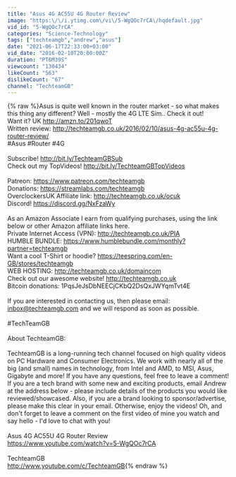 ```yaml
---
title: "Asus 4G AC55U 4G Router Review"
image: "https:\/\/i.ytimg.com\/vi\/5-WgQOc7rCA\/hqdefault.jpg"
vid_id: "5-WgQOc7rCA"
categories: "Science-Technology"
tags: ["techteamgb","andrew","asus"]
date: "2021-06-17T22:33:00+03:00"
vid_date: "2016-02-10T20:00:00Z"
duration: "PT6M39S"
viewcount: "130434"
likeCount: "563"
dislikeCount: "67"
channel: "TechteamGB"
---
```

{% raw %}Asus is quite well known in the router market - so what makes this thing any different? Well - mostly the 4G LTE Sim.. Check it out!<br />Want it? UK <a rel="nofollow" target="blank" href="http://amzn.to/201qwoT">http://amzn.to/201qwoT</a><br />Written review: <a rel="nofollow" target="blank" href="http://techteamgb.co.uk/2016/02/10/asus-4g-ac55u-4g-router-review/">http://techteamgb.co.uk/2016/02/10/asus-4g-ac55u-4g-router-review/</a><br />#Asus #Router #4G<br /><br />Subscribe! <a rel="nofollow" target="blank" href="http://bit.ly/TechteamGBSub">http://bit.ly/TechteamGBSub</a><br />Check out my TopVideos! <a rel="nofollow" target="blank" href="http://bit.ly/TechteamGBTopVideos">http://bit.ly/TechteamGBTopVideos</a><br /><br />Patreon: <a rel="nofollow" target="blank" href="https://www.patreon.com/techteamgb">https://www.patreon.com/techteamgb</a><br />Donations: <a rel="nofollow" target="blank" href="https://streamlabs.com/techteamgb">https://streamlabs.com/techteamgb</a><br />OverclockersUK Affiliate link: <a rel="nofollow" target="blank" href="http://techteamgb.co.uk/ocuk">http://techteamgb.co.uk/ocuk</a><br />Discord! <a rel="nofollow" target="blank" href="https://discord.gg/NxFzaWy">https://discord.gg/NxFzaWy</a><br /><br />As an Amazon Associate I earn from qualifying purchases, using the link below or other Amazon affiliate links here.<br />Private Internet Access (VPN): <a rel="nofollow" target="blank" href="http://techteamgb.co.uk/PIA">http://techteamgb.co.uk/PIA</a><br />HUMBLE BUNDLE: <a rel="nofollow" target="blank" href="https://www.humblebundle.com/monthly?partner=techteamgb">https://www.humblebundle.com/monthly?partner=techteamgb</a><br />Want a cool T-Shirt or hoodie? <a rel="nofollow" target="blank" href="https://teespring.com/en-GB/stores/techteamgb">https://teespring.com/en-GB/stores/techteamgb</a><br />WEB HOSTING: <a rel="nofollow" target="blank" href="http://techteamgb.co.uk/domaincom">http://techteamgb.co.uk/domaincom</a><br />Check out our awesome website! <a rel="nofollow" target="blank" href="http://techteamgb.co.uk">http://techteamgb.co.uk</a><br />Bitcoin donations: 1PqsJeJsDbNEECjCKbQ2DsQxJWYqmTvt4E<br /><br />If you are interested in contacting us, then please email: inbox@techteamgb.com and we will respond as soon as possible.<br /><br /> #TechTeamGB<br /><br />About TechteamGB:<br /><br />TechteamGB is a long-running tech channel focused on high quality videos on PC Hardware and Consumer Electronics. We work with nearly all of the big (and small) names in technology, from Intel and AMD, to MSI, Asus, Gigabyte and more! If you have any questions, feel free to leave a comment! If you are a tech brand with some new and exciting products, email Andrew at the address below - please include details of the products you would like reviewed/showcased. Also, if you are a brand looking to sponsor/advertise, please make this clear in your email. Otherwise, enjoy the videos! Oh, and don't forget to leave a comment on the first video of mine you watch and say hello - I'd love to chat with you!<br /><br />Asus 4G AC55U 4G Router Review<br /><a rel="nofollow" target="blank" href="https://www.youtube.com/watch?v=5-WgQOc7rCA">https://www.youtube.com/watch?v=5-WgQOc7rCA</a><br /><br />TechteamGB<br /><a rel="nofollow" target="blank" href="http://www.youtube.com/c/TechteamGB">http://www.youtube.com/c/TechteamGB</a>{% endraw %}
